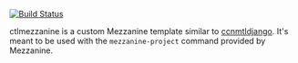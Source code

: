 [![Build Status](https://travis-ci.org/ccnmtl/ctlmezzanine.svg?branch=master)](https://travis-ci.org/ccnmtl/ctlmezzanine)

ctlmezzanine is a custom Mezzanine template similar to
[ccnmtldjango](https://github.com/ccnmtl/ccnmtldjango).
It's meant to be used with the `mezzanine-project` command provided
by Mezzanine.
